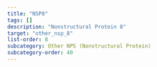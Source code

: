 ```yaml
---
title: "NSP8"
tags: []
description: "Nonstructural Protein 8"
target: "other_nsp_8"
list-order: 8
subcategory: Other NPS (Nonstructural Protein)
subcategory-order: 40
---
```


